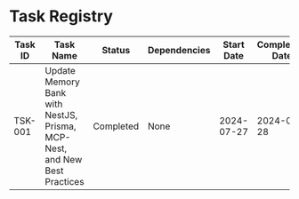 # Task Registry

| Task ID | Task Name                                                                      | Status    | Dependencies | Start Date | Completion Date | Redelegations | Research Report |
|---------|--------------------------------------------------------------------------------|-----------|--------------|------------|-----------------|---------------|-----------------|
| TSK-001 | Update Memory Bank with NestJS, Prisma, MCP-Nest, and New Best Practices | Completed | None         | 2024-07-27 | 2024-07-28      | 0             | [Link](./TSK-001-Update_Memory_Bank_with_NestJS_Prisma_MCP-Nest_and_New_Best_Practices/research-report.md) | 
